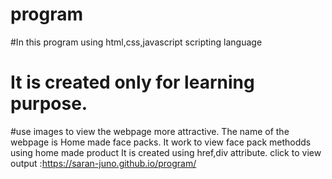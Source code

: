 # program
#In this program using html,css,javascript scripting language
# It is created only for learning purpose.
#use images to view the webpage more attractive.
The name of the webpage is Home made face packs.
It work to view face pack methodds using home made product
It is created using href,div attribute.
         click to view output :https://saran-juno.github.io/program/
